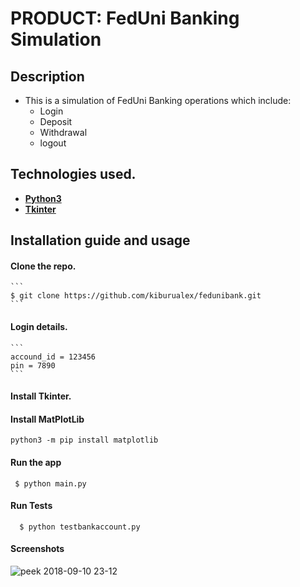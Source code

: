 # PRODUCT: FedUni Banking Simulation

## Description
* This is a simulation of FedUni Banking operations which include:
  * Login
  * Deposit
  * Withdrawal
  * logout

## Technologies used.
* **[Python3](https://www.python.org/downloads/)**
* **[Tkinter](https://docs.python.org/3/library/tkinter.html)**

## Installation guide and usage

 #### **Clone the repo.**
    ```
    $ git clone https://github.com/kiburualex/fedunibank.git
    ```
 #### **Login details.**
    ```
    accound_id = 123456
    pin = 7890
    ```

 #### **Install Tkinter.**

 #### **Install MatPlotLib**
 ```python3 -m pip install matplotlib```

 #### **Run the app**
   ```
    $ python main.py
   ```
 #### **Run Tests**
  ```
    $ python testbankaccount.py
  ```
 #### **Screenshots**
![peek 2018-09-10 23-12](https://user-images.githubusercontent.com/20510635/45322444-f196c080-b550-11e8-8757-e7b9789848ca.gif)
 

